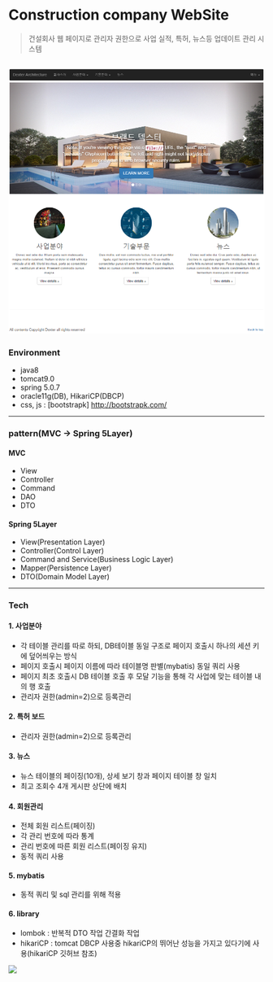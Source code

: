 # Construction company WebSite
> 건설회사 웹 페이지로 관리자 권한으로 사업 실적, 특허, 뉴스등 업데이트 관리 시스템

![포트폴리오 화면](/Reference/mainView.PNG)
---------------------------------------

### Environment
- java8
- tomcat9.0
- spring 5.0.7
- oracle11g(DB), HikariCP(DBCP)
- css, js : [bootstrapk] http://bootstrapk.com/

---------------------------------------

### pattern(MVC -> Spring 5Layer)

#### MVC
- View
- Controller
- Command
- DAO
- DTO

#### Spring 5Layer
- View(Presentation Layer)
- Controller(Control Layer)
- Command and Service(Business Logic Layer)
- Mapper(Persistence Layer)
- DTO(Domain Model Layer)
        
---------------------------------------

### Tech
#### 1. 사업분야
- 각 테이블 관리를 따로 하되, DB테이블 동일 구조로 페이지 호출시 하나의 세션 키에 덮어씌우는 방식
- 페이지 호출시 페이지 이름에 따라 테이블명 판별(mybatis) 동일 쿼리 사용
- 페이지 최초 호출시 DB 테이블 호출 후 모달 기능을 통해 각 사업에 맞는 테이블 내의 행 호출
- 관리자 권한(admin=2)으로 등록관리  

#### 2. 특허 보드
- 관리자 권한(admin=2)으로 등록관리  

#### 3. 뉴스
- 뉴스 테이블의 페이징(10개), 상세 보기 창과 페이지 테이블 창 일치
- 최고 조회수 4개 게시판 상단에 배치  

#### 4. 회원관리
- 전체 회원 리스트(페이징)
- 각 관리 번호에 따라 통계
- 관리 번호에 따른 회원 리스트(페이징 유지)
- 동적 쿼리 사용

#### 5. mybatis
- 동적 쿼리 및 sql 관리를 위해 적용  

#### 6. library
- lombok : 반복적 DTO 작업 간결화 작업
- hikariCP : tomcat DBCP 사용중 hikariCP의 뛰어난 성능을 가지고 있다기에 사용(hikariCP 깃허브 참조)
<img src="https://github.com/brettwooldridge/HikariCP/wiki/HikariCP-bench-2.6.0.png">  

